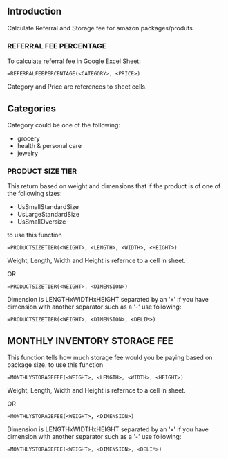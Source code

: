 ## Introduction

Calculate Referral and Storage fee for amazon packages/produts

### REFERRAL FEE PERCENTAGE

To calculate referral fee in Google Excel Sheet:
```
=REFERRALFEEPERCENTAGE(<CATEGORY>, <PRICE>)
```

Category and Price are references to sheet cells.

## Categories
Category could be one of the following:
- grocery
- health & personal care
- jewelry

### PRODUCT SIZE TIER

This return based on weight and dimensions that if the product is of one of the following sizes:
- UsSmallStandardSize
- UsLargeStandardSize
- UsSmallOversize

to use this function

```
=PRODUCTSIZETIER(<WEIGHT>, <LENGTH>, <WIDTH>, <HEIGHT>)
```

Weight, Length, Width and Height is refernce to a cell in sheet.

OR

```
=PRODUCTSIZETIER(<WEIGHT>, <DIMENSION>)
```

Dimension is LENGTHxWIDTHxHEIGHT separated by an 'x' if you have dimension with another separator such as a '-' use following:

```
=PRODUCTSIZETIER(<WEIGHT>, <DIMENSION>, <DELIM>)
```

## MONTHLY INVENTORY STORAGE FEE

This function tells how much storage fee would you be paying based on package size.
to use this function

```
=MONTHLYSTORAGEFEE(<WEIGHT>, <LENGTH>, <WIDTH>, <HEIGHT>)
```

Weight, Length, Width and Height is refernce to a cell in sheet.

OR

```
=MONTHLYSTORAGEFEE(<WEIGHT>, <DIMENSION>)
```

Dimension is LENGTHxWIDTHxHEIGHT separated by an 'x' if you have dimension with another separator such as a '-' use following:

```
=MONTHLYSTORAGEFEE(<WEIGHT>, <DIMENSION>, <DELIM>)
```